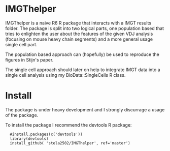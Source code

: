 # IMGThelper

IMGThelper is a naive R6 R package that interacts with a IMGT results folder.
The package is split into two logical parts, one population based that tries to enlighten the user about the features
of the given VDJ analysis (focusing on mouse heavy chain segments) and a more general usage single cell part.

The population based approach can (hopefully) be used to reproduce the figures in Stijn's paper.

The single cell approach should later on help to integrate IMGT data into a single cell analysis using my BioData::SingleCells R class.

# Install

The package is under heavy development and I strongly discurrage a usage of the package.

To install the package I recommend the devtools R package:

```{R}
  #install.packages(c('devtools'))
  library(devtools)
  install_github( 'stela2502/IMGThelper', ref='master')
```
